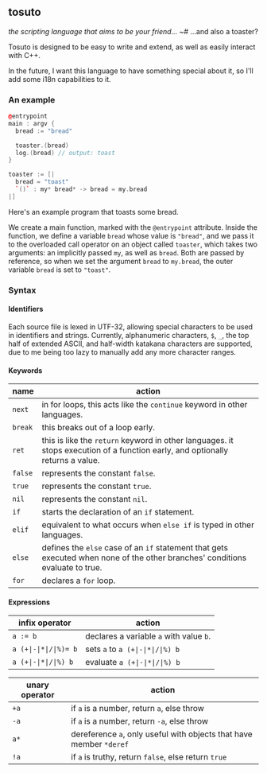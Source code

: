 ## tosuto 

_the scripting language that aims to be your friend..._
~# ...and also a toaster?

Tosuto is designed to be easy to write and extend, as well
as easily interact with C++.

In the future, I want this language to have something special about it, so I'll
add some i18n capabilities to it.

### An example
```c++
@entrypoint
main : argv {
  bread := "bread"

  toaster.(bread)
  log.(bread) // output: toast
}

toaster := [|
  bread = "toast"
  `()` : my* bread* -> bread = my.bread
|]
```

Here's an example program that toasts some bread.

We create a main function, marked with the ``@entrypoint`` attribute. Inside the
function, we define a variable ``bread`` whose value is ``"bread"``, and we
pass it to the overloaded call operator on an object called ``toaster``, which
takes two arguments: an implicitly passed ``my``, as well as ``bread``. Both are
passed by reference, so when we set the argument ``bread`` to ``my.bread``, the
outer variable ``bread`` is set to ``"toast"``.

### Syntax

#### Identifiers
Each source file is lexed in UTF-32, allowing special characters to be used in
identifiers and strings. Currently, alphanumeric characters, ``$``, ``_``, the
top half of extended ASCII, and half-width katakana characters are supported, due
to me being too lazy to manually add any more character ranges.

#### Keywords
| name      | action                                                                                                                            |
|-----------|-----------------------------------------------------------------------------------------------------------------------------------|
| ``next``  | in for loops, this acts like the ``continue`` keyword in other languages.                                                         |
| ``break`` | this breaks out of a loop early.                                                                                                  |
| ``ret``   | this is like the ``return`` keyword in other languages. it stops execution of a function early, and optionally returns a value.   |
| ``false`` | represents the constant ``false``.                                                                                                |
| ``true``  | represents the constant ``true``.                                                                                                 |
| ``nil``   | represents the constant ``nil``.                                                                                                  |
| ``if``    | starts the declaration of an ``if`` statement.                                                                                    |
| ``elif``  | equivalent to what occurs when ``else if`` is typed in other languages.                                                           |
| ``else``  | defines the ``else`` case of an ``if`` statement that gets executed when none of the other branches' conditions evaluate to true. |
| ``for``   | declares a ``for`` loop.                                                                                                          |

#### Expressions
| infix operator           | action                                      |
|--------------------------|---------------------------------------------|
| ``a := b``               | declares a variable ``a`` with value ``b``. |
| ``a (+\|-\|*\|/\|%)= b`` | sets ``a`` to ``a (+\|-\|*\|/\|%) b``       |
| ``a (+\|-\|*\|/\|%) b``  | evaluate ``a (+\|-\|*\|/\|%) b``            |

| unary operator | action                                                                  |
|----------------|-------------------------------------------------------------------------|
| ``+a``         | if ``a`` is a number, return ``a``, else throw                          |
| ``-a``         | if ``a`` is a number, return ``-a``, else throw                         |
| ``a*``         | dereference ``a``, only useful with objects that have member ``*deref`` |
| ``!a``         | if ``a`` is truthy, return ``false``, else return ``true``              |

